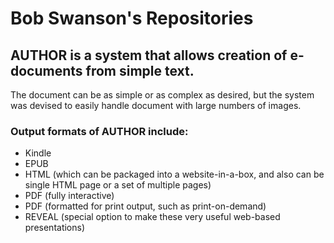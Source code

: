 # Bob Swanson's Repositories

## AUTHOR is a system that allows creation of e-documents from simple text. 
The document can be as simple or as complex as desired, but the system was
devised to easily handle document with large numbers of images. 

### Output formats of AUTHOR include:

- Kindle
- EPUB
- HTML (which can be packaged into a website-in-a-box, and also can be single HTML page or a set of multiple pages)
- PDF (fully interactive)
- PDF (formatted for print output, such as print-on-demand)
- REVEAL (special option to make these very useful web-based presentations)

